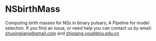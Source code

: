 # NSbirthMass
Computing birth masses for NSs in binary pulsars; 
A Pipeline for model selection.
If you find an issue, or need help you can contact us by email: zhuxingjiang@gmail.com and zhiqiang.you@bnu.edu.cn

